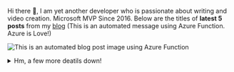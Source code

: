 Hi there 👋, I am yet another developer who is passionate about writing and video creation. Microsoft MVP Since 2016. Below are the titles of <b>latest 5 posts</b> from my <a target="_blank" href="https://sibeeshpassion.com/">blog</a> (This is an automated message using Azure Function. Azure is Love!)

![This is an automated blog post image using Azure Function](https://storageaccountsibee99d5.blob.core.windows.net/github/latestpost.png)

<details>
<summary>Hm, a few more deatils down!</summary>
<p>
| My blogs and websites | My YouTube channels | Other Worlds |

| :---         |     :---:      |          ---: |

| 🔗 <a href="https://sibeeshpassion.com/">Blog</a> | 📷 <a href="https://www.youtube.com/njanorumalayali">njanorumalayali</a> | <a href="https://twitter.com/SibeeshVenu">twitter</a>|

| 🔗 <a href="https://sibeeshvenu.com/">Website</a> | 📷 <a href="https://www.youtube.com/SibeeshPassion">sibeeshpassion</a> | <a href="https://medium.com/@sibeeshvenu">medium</a> |

| 🔗 <a href="https://njanorumalayali.com/">njanorumalayali</a> | <a href="https://www.instagram.com/sibeeshvenu/">instagram</a> | <a href="https://stackoverflow.com/users/5550507/sibeesh-venu">stackoverflow</a> |

</p>
</details>
